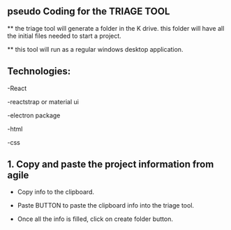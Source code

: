 ## pseudo Coding for the TRIAGE TOOL

** the triage tool will generate a folder in the K drive. this folder will have all the initial files needed to start a project. 

** this tool will run as a regular windows desktop application. 

## Technologies:

-React

-reactstrap or material ui

-electron package

-html

-css


## 1. Copy and paste the project information from agile

- Copy info to the clipboard. 

- Paste BUTTON to paste the clipboard info into the triage tool.  

- Once all the info is filled, click on create folder button. 